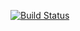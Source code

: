 [![Build Status](https://travis-ci.org/JodyFortuin/registration_numbers_webapp.svg?branch=main)](https://travis-ci.org/JodyFortuin/registration_numbers_webapp)
